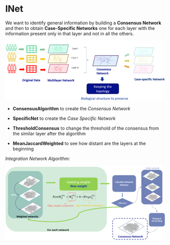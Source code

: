 # INet
We want to identify general information by building a **Consensus Network** and then to obtain  **Case-Specific Networks** one for each layer with the information present only in that layer and not in all the others.


<p align="center">
  <img src="https://github.com/ValeriaPolicastro/Images/blob/master/images/Idea.png"/>
</p>



- **ConsensusAlgorithm** to create the _Consensus Network_
- **SpecificNet** to create the _Case Specific Network_

- **ThresholdConsensus** to change the threshold of the consensus from the similar layer after the algorithm
- **MeanJaccardWeighted** to see how distant are the layers at the beginning


*Integration Network Algorithm:*
<p align="center">
  <img src="https://github.com/ValeriaPolicastro/Images/blob/master/images/Algorithm.png"/>
</p>
